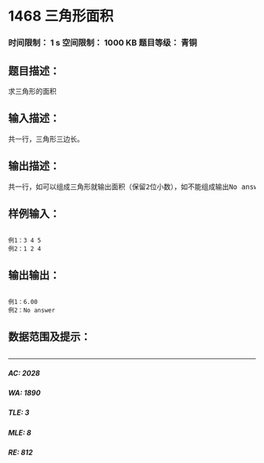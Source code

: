 # 1468 三角形面积   
### 时间限制： 1 s     空间限制： 1000 KB     题目等级： 青铜  
## 题目描述：  

<pre>
求三角形的面积
</pre>
  
  
## 输入描述：  

<pre>
共一行，三角形三边长。
</pre>
  
  
## 输出描述：  

<pre>
共一行，如可以组成三角形就输出面积（保留2位小数），如不能组成输出No answer
</pre>
  
  
## 样例输入：  

<pre><code>
例1：3 4 5
例2：1 2 4
</code></pre>
  
  
## 输出输出：  

<pre><code>
例1：6.00
例2：No answer
</code></pre>
  
  
## 数据范围及提示：  

<pre>
</pre>
  
  
***  

##### AC: 2028  
##### WA: 1890  
##### TLE: 3  
##### MLE: 8  
##### RE: 812  
